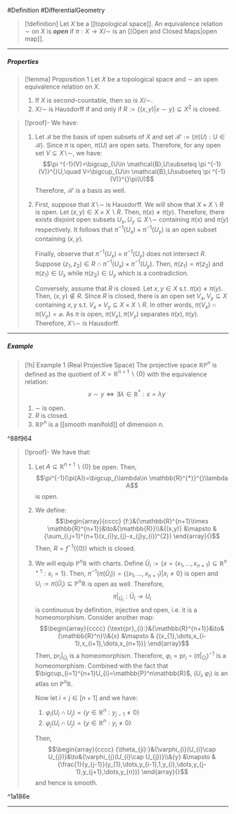 #Definition #DifferentialGeometry 

> [!definition]
> Let $X$ be a [[topological space]]. An equivalence relation $\sim$ on $X$ is ***open*** if $\pi:X \to X / \sim$ is an [[Open and Closed Maps|open map]].
---
##### Properties
> [!lemma] Proposition 1
> Let $X$ be a topological space and $\sim$ an open equivalence relation on $X$.
> 1. If $X$ is second-countable, then so is $X / \sim$.
> 2. $X / \sim$ is Hausdorff if and only if $R:=\{ (x,y)|x\sim y \}\subseteq X^{2}$ is closed.

> [!proof]-
> We have: 
> 1. Let $\mathcal{B}$ be the basis of open subsets of $X$ and set $\mathcal{B}':=\{ \pi(U):U\in \mathcal{B} \}$. Since $\pi$ is open, $\pi(U)$ are open sets. Therefore, for any open set $V\subseteq X \backslash \sim$, we have: $$\pi ^{-1}(V)=\bigcup_{U\in \mathcal{B},U\subseteq \pi ^{-1}(V)}^{}U,\quad V=\bigcup_{U\in \mathcal{B},U\subseteq \pi ^{-1}(V)}^{}\pi(U)$$Therefore, $\mathcal{B}'$ is a basis as well.
> 2. First, suppose that $X \backslash \sim$ is Hausdorff. We will show that $X \times X \backslash R$ is open. Let $(x,y)\in X\times X \backslash R$. Then, $\pi(x)\neq \pi(y)$. Therefore, there exists disjoint open subsets $U_{x},U_{y}\subseteq X \backslash\sim$ containing $\pi(x)$ and $\pi(y)$ respectively. It follows that $\pi ^{-1}(U_{x})\times \pi ^{-1}(U_{y})$ is an open subset containing $(x,y)$.
>    
>    Finally, observe that $\pi ^{-1}(U_{x})\times \pi ^{-1}(U_{y})$ does not intersect $R$. Suppose $(z_{1},z_{2})\in R\cap\pi ^{-1}(U_{x})\times \pi ^{-1}(U_{y})$. Then, $\pi (z_{1})=\pi (z_{2})$ and $\pi(z_{1})\in U_{x}$ while $\pi(z_{2})\in U_{y}$ which is a contradiction.
>    
>    Conversely, assume that $R$ is closed. Let $x,y\in X$ s.t. $\pi(x)\neq \pi(y)$. Then, $(x,y)\notin R$. SInce $R$ is closed, there is an open set $V_{x},V_{y}\subseteq X$ containing $x,y$ s.t. $V_{x}\times V_{y}\subseteq X\times X \backslash R$. In other words, $\pi(V_{x})\cap \pi(V_{y})=\varnothing$. As $\pi$ is open, $\pi(V_{x}),\pi(V_{y})$ separates $\pi(x),\pi(y)$. Therefore, $X \backslash \sim$ is Hausdorff.
---
##### Example
> [!h] Example 1 (Real Projective Space)
> The projective space $\mathbb{R}\mathbb{P}^n$ is defined as the quotient of $X= \mathbb{R}^{n+1} \backslash \{ 0 \}$ with the equivalence relation: $$x\sim y\iff \exists\lambda\in \mathbb{R}^{*}: x=\lambda y$$
> 1. $\sim$ is open.
> 2. $R$ is closed.
> 3. $\mathbb{R}\mathbb{P}^n$ is a [[smooth manifold]] of dimension $n$.

^88f964

> [!proof]-
> We have that:
> 1. Let $A\subseteq \mathbb{R}^{n+1} \backslash\{ 0 \}$ be open. Then, $$\pi^{-1}(\pi(A))=\bigcup_{\lambda\in \mathbb{R}^{*}}^{}\lambda A$$is open.
> 2. We define: $$\begin{array}{cccc} {f:}&{\mathbb{R}^{n+1}\times \mathbb{R}^{n+1}}&\to&{\mathbb{R}}\\&{(x,y)} &\mapsto & {\sum_{i,j=1}^{n+1}(x_{i}y_{j}-x_{j}y_{i})^{2}} \end{array}{}$$Then, $R=f^{-1}(\{ 0 \})$ which is closed.
> 3. We will equip $\mathbb{P}^n\mathbb{R}$ with charts. Define $\tilde{U}_{i}:=\{ x=(x_{1},\dots,x_{n+1})\subseteq \mathbb{R}^{n+1}:x_{i}=1 \}$. Then, $\pi ^{-1}(\pi(\tilde{U}_{i}))=\{ (x_{1},\dots,x_{n+1})|x_{i}\neq 0 \}$ is open and $U_{i}:=\pi(\tilde{U}_{i})\subseteq \mathbb{P}^n\mathbb{R}$ is open as well. Therefore, $$\pi|_{\tilde{U}_{i}}:\tilde{U}_{i}\to U_{i}$$is continuous by definition, injective and open, i.e. it is a homeomorphism. Consider another map: $$\begin{array}{cccc} {\text{pr}_{i}:}&{\mathbb{R}^{n+1}}&\to&{\mathbb{R}^n}\\&{x} &\mapsto & {(x_{1},\dots,x_{i-1},x_{i+1},\dots,x_{n+1})} \end{array}$$Then, $\text{pr}_{i}|_{\tilde{U}_{i}}$ is a homeomorphism. Therefore, $\varphi_{i}=\text{pr}_{i}\circ(\pi|_{\tilde{U}_{i}})^{-1}$ is a homeomorphism. Combined with the fact that $\bigcup_{i=1}^{n+1}U_{i}=\mathbb{P}^n\mathbb{R}$, $(U_{i},\varphi_{i})$ is an atlas on $\mathbb{P}^n\mathbb{R}$.
>    
>    Now let $i<j\in [n+1]$ and we have:
>    1. $\varphi_{i}(U_{i}\cap U_{j})=\{ y\in \mathbb{R}^n:y_{j-1}\neq 0 \}$
>    2. $\varphi_{j}(U_{i}\cap U_{j})=\{ y\in \mathbb{R}^n:y_{i}\neq 0 \}$
>    
>    Then, $$\begin{array}{cccc} {\theta_{ji}:}&{\varphi_{i}(U_{i}\cap U_{j})}&\to&{\varphi_{j}(U_{i}\cap U_{j})}\\&{y} &\mapsto & {\frac{1}{y_{j-1}}(y_{1},\dots,y_{i-1},1,y_{i},\dots,y_{j-1},y_{j+1},\dots,y_{n})} \end{array}{}$$and hence is smooth. 

^1a186e

---
